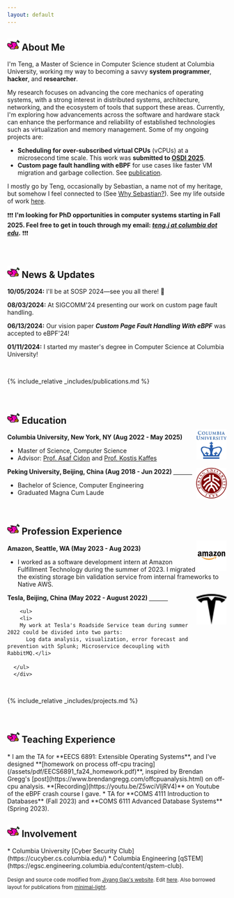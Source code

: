 ```yaml
---
layout: default
---
```

<h2 class="flappy">
<img src="/assets/img/flappy_default.png" alt="flappy" style="width: 28px; height: 28px;">  
About Me
</h2>

<!--
<a href="#publications">Go to Publications</a>
<a href="#news">Go to News</a>


<a href="#publications">Go to Publications</a>
<a href="#publications">Go to Publications</a>

```
// Javascript code with syntax highlighting.
var fun = function lang(l) {
  dateformat.i18n = require('./lang/' + l)
  return true;
}
```
-->


I'm Teng, a Master of Science in Computer Science student at Columbia University, working my way to becoming a savvy **system programmer**, **hacker**, and **researcher**.

My research focuses on advancing the core mechanics of operating systems, with a strong interest in distributed systems, architecture, networking, and the ecosystem of tools that support these areas. Currently, I'm exploring how advancements across the software and hardware stack can enhance the performance and reliability of established technologies such as virtualization and memory management. Some of my ongoing projects are:

* **Scheduling for over-subscribed virtual CPUs** (vCPUs) at a microsecond time scale. This work was **submitted to <ins>OSDI 2025</ins>**.
* **Custom page fault handling with eBPF** for use cases like faster VM migration and garbage collection. See <a href="#publications">publication</a>.
<!-- **Formal verification** of an open-source Rust library developed by Cloudflare: [mmap-sync](https://github.com/cloudflare/mmap-sync). -->
<!-- Keywords: Operating Systems, Virtualization, eBPF, Scheduling, FPGA, Programmable Networks, smartNICs -->

I mostly go by Teng, occasionally by Sebastian, a name not of my heritage, but somehow I feel connected to (See [Why Sebastian?](/why-sebastian)). See my life outside of work [here](/fun-life).
<!--I am a die-hard fan of Beyoncé and have seen her performing live for [5 times](https://www.beyonce.com/) in 2023.-->

❗️❗️❗️ **I'm looking for PhD opportunities in computer systems starting in Fall 2025. Feel free to get in touch through my email: <ins>*teng.j at columbia dot edu*</ins>.** ❗️❗️❗️

<br>

<h2 class="fire" id="news">
<img src="/assets/img/flappy_default.png" alt="flappy" style="width: 28px; height: 28px;">
News & Updates
</h2>
<div class="updates-container">
  <div class="updates">
    <p><b>10/05/2024:</b> I'll be at SOSP 2024—see you all there! 🤠 </p>
    <p><b>08/03/2024:</b> At SIGCOMM'24 presenting our work on custom page fault handling. </p>
    <p><b>06/13/2024:</b> Our vision paper <i><b>Custom Page Fault Handling With eBPF</b></i> was accepted to eBPF'24! </p>
    <p><b>01/11/2024:</b> I started my master's degree in Computer Science at Columbia University! </p>
    <!-- Add more updates as needed -->
  </div>
</div>

<br>

{% include_relative _includes/publications.md %}

<br>

<h2 class="flappy" id="news">
<img src="/assets/img/flappy_default.png" alt="flappy" style="width: 28px; height: 28px;">
Education
</h2>

<div align="left">
        <strong> Columbia University, New York, NY (Aug 2022 - May 2025) </strong>
        <a href="https://cs.columbia.edu/" target="_blank" rel="external">
            <img src="/assets/img/columbia_new.png" style="float: right; margin-top: -10px; margin-left: 0px;" width="70" height="70">
        </a>
        <ul>
        <li>
          Master of Science, Computer Science</li>
        <li>
          Advisor: <a href="https://www.asafcidon.com/">Prof. Asaf Cidon</a> and <a href="https://www.cs.columbia.edu/~kkaffes/index.html">Prof. Kostis Kaffes</a></li>
      </ul>      
      </div>

<div align="left">
        <strong> Peking University, Beijing, China (Aug 2018 - Jun 2022) </strong>
          <a href="https://english.pku.edu.cn" target="_blank" rel="external">
            <img border="0" src="/assets/img/PKU_icon.png" align="right" width="70" height="70">
          </a> 
        <ul>
        <li>
          Bachelor of Science, Computer Engineering </li>
        <li>
          Graduated Magna Cum Laude</li>
      </ul>      
      </div>
<br>

<h2 class="fire" id="professional">
<img src="/assets/img/flappy_default.png" alt="flappy" style="width: 28px; height: 28px;">
Profession Experience
</h2>

<div align="left">
        <strong> Amazon, Seattle, WA (May 2023 - Aug 2023) </strong>
        <a href="https://amazon.com/" target="_blank" rel="external">
            <img src="/assets/img/amazon.png" style="float: right; margin-top: -10px; margin-left: 0px;" width="70" height="70">
        </a>
        <ul>
        <li>
          I worked as a software development intern at Amazon Fulfillment Technology during the summer of 2023. I migrated the existing storage bin validation service from internal frameworks to Native AWS. 
</li>
      </ul>      
      </div>

<div align="left">
        <strong> Tesla, Beijing, China (May 2022 - August 2022) </strong>
          <a href="https://tesla.com" target="_blank" rel="external">
            <img border="0" src="/assets/img/tesla.svg" align="right" width="70" height="70">
          </a> 

        <ul>
        <li>
        My work at Tesla's Roadside Service team during summer 2022 could be divided into two parts:
          Log data analysis, visualization, error forecast and prevention with Splunk; Microservice decoupling with RabbitMQ.</li>

      </ul>      
      </div>

<br>

{% include_relative _includes/projects.md %}

<br>

<h2 class="flappy" id="teaching">
<img src="/assets/img/flappy_default.png" alt="flappy" style="width: 28px; height: 28px;">
Teaching Experience
</h2>
* I am the TA for **EECS 6891: Extensible Operating Systems**, and I've designed **[homework on process off-cpu tracing](/assets/pdf/EECS6891_fa24_homework.pdf)**, inspired by Brendan Gregg's [post](https://www.brendangregg.com/offcpuanalysis.html) on off-cpu analysis. **[Recording](https://youtu.be/Z5wciVIjRV4)** on Youtube of the eBPF crash course I gave.
* TA for **COMS 4111 Introduction to Databases** (Fall 2023) and **COMS 6111 Advanced Database Systems** (Spring 2023).

<br>

<h2 class="fire" id="involvement">
<img src="/assets/img/flappy_default.png" alt="flappy" style="width: 28px; height: 28px;">
Involvement
</h2>
* Columbia University [Cyber Security Club](https://cucyber.cs.columbia.edu/)
* Columbia Engineering [qSTEM](https://egsc.engineering.columbia.edu/content/qstem-club).

<br>

<small>Design and source code modified from <a href="https://jiyanggao.github.io/" target="_blank">Jiyang Gao's website</a>. Edit <a href="https://github.com/jiyanggao/jiyanggao.github.io" target="_blank">here</a>. Also borrowed layout for publications from <a href="https://github.com/yaoyao-liu/minimal-light" target="_blank">minimal-light</a>.</small>